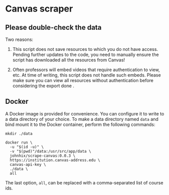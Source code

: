 # Canvas scraper

## Please double-check the data

Two reasons:

1. This script does not save resources to which you do not have access.
Pending further updates to the code, you need to manually ensure the script
has downloaded all the resources from Canvas!

2. Often professors will embed videos that require authentication to view, etc.
At time of writing, this script does not handle such embeds.
Please make sure you can view all resources without authentication before
considering the export done
.

## Docker
A Docker image is provided for convenience. You can configure it to write to a
data directory of your choice. To make a data directory named `data` and bind
mount it to the Docker container, perform the following commands:

`mkdir ./data`

```
docker run \
  -u "$(id -u)" \
  -v "$(pwd)"/data:/usr/src/app/data \
  johnhix/scrape-canvas:0.0.3 \
  https://institution.canvas-address.edu \
  canvas-api-key \
  ./data \
  all

```
The last option, `all`, can be replaced with a comma-separated list
of course ids.
